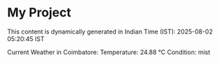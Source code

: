 # My Project

This content is dynamically generated in Indian Time (IST): 2025-08-02 05:20:45 IST


Current Weather in Coimbatore:
Temperature: 24.88 °C
Condition: mist
